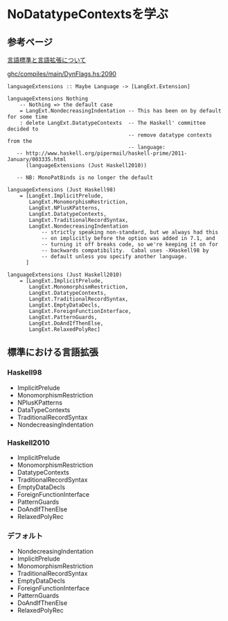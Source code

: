 NoDatatypeContextsを学ぶ
========================

参考ページ
----------

[言語標準と言語拡張について](https://www.schoolofhaskell.com/school/to-infinity-and-beyond/pick-of-the-week/guide-to-ghc-extensions/language-standards)

[ghc/compiles/main/DynFlags.hs:2090](https://github.com/ghc/ghc/blob/master/compiler/main/DynFlags.hs#L2090)

```hs:ghc/compiler/main/DynFlags.hs#L2090-2124
languageExtensions :: Maybe Language -> [LangExt.Extension]

languageExtensions Nothing
    -- Nothing => the default case
    = LangExt.NondecreasingIndentation -- This has been on by default for some time
    : delete LangExt.DatatypeContexts  -- The Haskell' committee decided to
                                       -- remove datatype contexts from the
                                       -- language:
   -- http://www.haskell.org/pipermail/haskell-prime/2011-January/003335.html
      (languageExtensions (Just Haskell2010))

   -- NB: MonoPatBinds is no longer the default

languageExtensions (Just Haskell98)
    = [LangExt.ImplicitPrelude,
       LangExt.MonomorphismRestriction,
       LangExt.NPlusKPatterns,
       LangExt.DatatypeContexts,
       LangExt.TraditionalRecordSyntax,
       LangExt.NondecreasingIndentation
           -- strictly speaking non-standard, but we always had this
           -- on implicitly before the option was added in 7.1, and
           -- turning it off breaks code, so we're keeping it on for
           -- backwards compatibility.  Cabal uses -XHaskell98 by
           -- default unless you specify another language.
      ]

languageExtensions (Just Haskell2010)
    = [LangExt.ImplicitPrelude,
       LangExt.MonomorphismRestriction,
       LangExt.DatatypeContexts,
       LangExt.TraditionalRecordSyntax,
       LangExt.EmptyDataDecls,
       LangExt.ForeignFunctionInterface,
       LangExt.PatternGuards,
       LangExt.DoAndIfThenElse,
       LangExt.RelaxedPolyRec]
```

標準における言語拡張
--------------------

### Haskell98

* ImplicitPrelude
* MonomorphismRestriction
* NPlusKPatterns
* DataTypeContexts
* TraditionalRecordSyntax
* NondecreasingIndentation

### Haskell2010

* ImplicitPrelude
* MonomorphismRestriction
* DatatypeContexts
* TraditionalRecordSyntax
* EmptyDataDecls
* ForeignFunctionInterface
* PatternGuards
* DoAndIfThenElse
* RelaxedPolyRec

### デフォルト

* NondecreasingIndentation
* ImplicitPrelude
* MonomorphismRestriction
* TraditionalRecordSyntax
* EmptyDataDecls
* ForeignFunctionInterface
* PatternGuards
* DoAndIfThenElse
* RelaxedPolyRec
